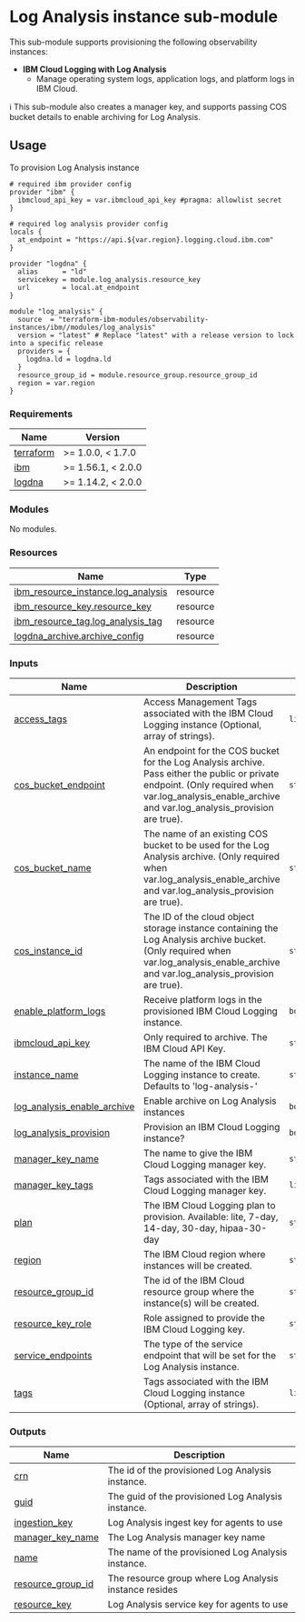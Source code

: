 # Log Analysis instance sub-module

This sub-module supports provisioning the following observability instances:

- **IBM Cloud Logging with Log Analysis**
  - Manage operating system logs, application logs, and platform logs in IBM Cloud.

:information_source: This sub-module also creates a manager key, and supports passing COS bucket details to enable archiving for Log Analysis.

## Usage

To provision Log Analysis instance

```hcl
# required ibm provider config
provider "ibm" {
  ibmcloud_api_key = var.ibmcloud_api_key #pragma: allowlist secret
}

# required log analysis provider config
locals {
  at_endpoint = "https://api.${var.region}.logging.cloud.ibm.com"
}

provider "logdna" {
  alias      = "ld"
  servicekey = module.log_analysis.resource_key
  url        = local.at_endpoint
}

module "log_analysis" {
  source  = "terraform-ibm-modules/observability-instances/ibm//modules/log_analysis"
  version = "latest" # Replace "latest" with a release version to lock into a specific release
  providers = {
    logdna.ld = logdna.ld
  }
  resource_group_id = module.resource_group.resource_group_id
  region = var.region
}
```

<!-- BEGINNING OF PRE-COMMIT-TERRAFORM DOCS HOOK -->
### Requirements

| Name | Version |
|------|---------|
| <a name="requirement_terraform"></a> [terraform](#requirement\_terraform) | >= 1.0.0, < 1.7.0 |
| <a name="requirement_ibm"></a> [ibm](#requirement\_ibm) | >= 1.56.1, < 2.0.0 |
| <a name="requirement_logdna"></a> [logdna](#requirement\_logdna) | >= 1.14.2, < 2.0.0 |

### Modules

No modules.

### Resources

| Name | Type |
|------|------|
| [ibm_resource_instance.log_analysis](https://registry.terraform.io/providers/ibm-cloud/ibm/latest/docs/resources/resource_instance) | resource |
| [ibm_resource_key.resource_key](https://registry.terraform.io/providers/ibm-cloud/ibm/latest/docs/resources/resource_key) | resource |
| [ibm_resource_tag.log_analysis_tag](https://registry.terraform.io/providers/ibm-cloud/ibm/latest/docs/resources/resource_tag) | resource |
| [logdna_archive.archive_config](https://registry.terraform.io/providers/logdna/logdna/latest/docs/resources/archive) | resource |

### Inputs

| Name | Description | Type | Default | Required |
|------|-------------|------|---------|:--------:|
| <a name="input_access_tags"></a> [access\_tags](#input\_access\_tags) | Access Management Tags associated with the IBM Cloud Logging instance (Optional, array of strings). | `list(string)` | `[]` | no |
| <a name="input_cos_bucket_endpoint"></a> [cos\_bucket\_endpoint](#input\_cos\_bucket\_endpoint) | An endpoint for the COS bucket for the Log Analysis archive. Pass either the public or private endpoint. (Only required when var.log\_analysis\_enable\_archive and var.log\_analysis\_provision are true). | `string` | `null` | no |
| <a name="input_cos_bucket_name"></a> [cos\_bucket\_name](#input\_cos\_bucket\_name) | The name of an existing COS bucket to be used for the Log Analysis archive. (Only required when var.log\_analysis\_enable\_archive and var.log\_analysis\_provision are true). | `string` | `null` | no |
| <a name="input_cos_instance_id"></a> [cos\_instance\_id](#input\_cos\_instance\_id) | The ID of the cloud object storage instance containing the Log Analysis archive bucket. (Only required when var.log\_analysis\_enable\_archive and var.log\_analysis\_provision are true). | `string` | `null` | no |
| <a name="input_enable_platform_logs"></a> [enable\_platform\_logs](#input\_enable\_platform\_logs) | Receive platform logs in the provisioned IBM Cloud Logging instance. | `bool` | `true` | no |
| <a name="input_ibmcloud_api_key"></a> [ibmcloud\_api\_key](#input\_ibmcloud\_api\_key) | Only required to archive. The IBM Cloud API Key. | `string` | `null` | no |
| <a name="input_instance_name"></a> [instance\_name](#input\_instance\_name) | The name of the IBM Cloud Logging instance to create. Defaults to 'log-analysis-<region>' | `string` | `null` | no |
| <a name="input_log_analysis_enable_archive"></a> [log\_analysis\_enable\_archive](#input\_log\_analysis\_enable\_archive) | Enable archive on Log Analysis instances | `bool` | `false` | no |
| <a name="input_log_analysis_provision"></a> [log\_analysis\_provision](#input\_log\_analysis\_provision) | Provision an IBM Cloud Logging instance? | `bool` | `true` | no |
| <a name="input_manager_key_name"></a> [manager\_key\_name](#input\_manager\_key\_name) | The name to give the IBM Cloud Logging manager key. | `string` | `"LogDnaManagerKey"` | no |
| <a name="input_manager_key_tags"></a> [manager\_key\_tags](#input\_manager\_key\_tags) | Tags associated with the IBM Cloud Logging manager key. | `list(string)` | `[]` | no |
| <a name="input_plan"></a> [plan](#input\_plan) | The IBM Cloud Logging plan to provision. Available: lite, 7-day, 14-day, 30-day, hipaa-30-day | `string` | `"lite"` | no |
| <a name="input_region"></a> [region](#input\_region) | The IBM Cloud region where instances will be created. | `string` | `"us-south"` | no |
| <a name="input_resource_group_id"></a> [resource\_group\_id](#input\_resource\_group\_id) | The id of the IBM Cloud resource group where the instance(s) will be created. | `string` | `null` | no |
| <a name="input_resource_key_role"></a> [resource\_key\_role](#input\_resource\_key\_role) | Role assigned to provide the IBM Cloud Logging key. | `string` | `"Manager"` | no |
| <a name="input_service_endpoints"></a> [service\_endpoints](#input\_service\_endpoints) | The type of the service endpoint that will be set for the Log Analysis instance. | `string` | `"public-and-private"` | no |
| <a name="input_tags"></a> [tags](#input\_tags) | Tags associated with the IBM Cloud Logging instance (Optional, array of strings). | `list(string)` | `[]` | no |

### Outputs

| Name | Description |
|------|-------------|
| <a name="output_crn"></a> [crn](#output\_crn) | The id of the provisioned Log Analysis instance. |
| <a name="output_guid"></a> [guid](#output\_guid) | The guid of the provisioned Log Analysis instance. |
| <a name="output_ingestion_key"></a> [ingestion\_key](#output\_ingestion\_key) | Log Analysis ingest key for agents to use |
| <a name="output_manager_key_name"></a> [manager\_key\_name](#output\_manager\_key\_name) | The Log Analysis manager key name |
| <a name="output_name"></a> [name](#output\_name) | The name of the provisioned Log Analysis instance. |
| <a name="output_resource_group_id"></a> [resource\_group\_id](#output\_resource\_group\_id) | The resource group where Log Analysis instance resides |
| <a name="output_resource_key"></a> [resource\_key](#output\_resource\_key) | Log Analysis service key for agents to use |
<!-- END OF PRE-COMMIT-TERRAFORM DOCS HOOK -->
